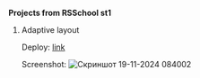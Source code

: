 **Projects from RSSchool st1**
1. Adaptive layout

   Deploy: [link](https://annaulazar.github.io/JSFE2024Q4/christmas-shop)
   
   Screenshot:
![Скриншот 19-11-2024 084002](https://github.com/user-attachments/assets/fc98e40b-d678-4162-b58d-07c62ef71b3e)
